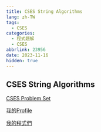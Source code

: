 ```yaml
---
title: CSES String Algorithms
lang: zh-TW
tags:
  - CSES
categories:
  - 程式題解
  - CSES
abbrlink: 23956
date: 2023-11-16
hidden: true
---
```


## CSES String Algorithms

<!--more-->

[CSES Problem Set](https://cses.fi/problemset/)  

[我的Profile](https://cses.fi/user/203349)

[我的程式們](https://github.com/moon-jam/CSES)

